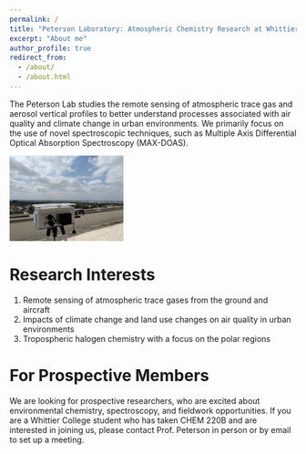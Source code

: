 ```yaml
---
permalink: /
title: "Peterson Laboratory: Atmospheric Chemistry Research at Whittier College"
excerpt: "About me"
author_profile: true
redirect_from: 
  - /about/
  - /about.html
---
```


The Peterson Lab studies the remote sensing of atmospheric trace gas and aerosol vertical profiles to better understand processes associated with air quality and climate change in urban environments. We primarily focus on the use of novel spectroscopic techniques, such as Multiple Axis Differential Optical Absorption Spectroscopy (MAX-DOAS).


<img src="/images/DOAS.jpg" height="150px">



Research Interests
======
1. Remote sensing of atmospheric trace gases from the ground and aircraft
1. Impacts of climate change and land use changes on air quality in urban environments
1. Tropospheric halogen chemistry with a focus on the polar regions

For Prospective Members
======
We are looking for prospective researchers, who are excited about environmental chemistry, spectroscopy, and fieldwork opportunities. If you are a Whittier College student who has taken CHEM 220B and are interested in joining us,  please contact Prof. Peterson in person or by email to set up a meeting.
